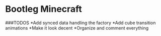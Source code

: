 # Bootleg Minecraft

###TODOS
*Add synced data handling the factory
*Add cube transition animations
*Make it look decent
*Organize and comment everything